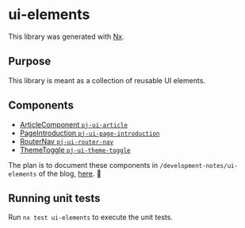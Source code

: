 # ui-elements

This library was generated with [Nx](https://nx.dev).

## Purpose

This library is meant as a collection of reusable UI elements.

## Components

- [ArticleComponent `pj-ui-article`](./src/lib/article/article.component.ts)
- [PageIntroduction `pj-ui-page-introduction`](./src/lib/page-introduction/page-introduction.component.ts)
- [RouterNav `pj-ui-router-nav`](./src/lib/router-nav/router-nav.component.ts)
- [ThemeToggle `pj-ui-theme-toggle`](./src/lib/theme-toggle/theme-toggle.component.ts)

The plan is to document these components in `/development-notes/ui-elements` of the blog, [here](https://blog.peterjokumsen.com/development-notes/ui-elements). 🤞

## Running unit tests

Run `nx test ui-elements` to execute the unit tests.

